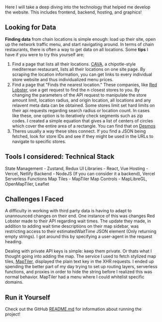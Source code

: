 Here I will take a deep diving into the technology that helped me develop the website. This includes frontend, backend, hosting, and graphics!

## Looking for Data
**Finding data** from chain locations is simple enough: load up their site, open up the network traffic menu, and start navigating around. In terms of chain restaurants, there is often a way to get data on all locations. Some **tips** I have if you were to try this yourself are:

1. Find a page that lists all their locations. [CAVA](https://cava.com/locations), a chipotle-style mediterrean restaurant, lists all their locations on one site page. By scraping the location information, you can get links to every individual store website and thus individualized menu prices.
2. Find a page that "Finds the nearest location." These companies, like [Red Lobster](https://www.redlobster.com/seafood-restaurants/), use a get request to find the n closest stores to you. By changing the parameters of the API request to manipulate the store amount limit, location radius, and origin location, all locations and any relavent meta data can be obtained. Some stores limit set hard limits on their api requests regarding search radius or location count. In cases like these, one option is to iteratively check segments such as zip codes. I created a simple equation that gives a list of centers of circles which cover the entire area of a rectangle. You can find that on [Desmos](https://www.desmos.com/calculator/vrjbku6pzz)
3. Theres usually a way these sites connect. If you find a JSON being fetched, look for store IDs and see if they might be used in the URLs to navigate to specific stores.

## Tools I considered: Technical Stack
State Management - Zustand, Redux
UI Libraries - React, Vue
Hosting - Vercel, Netlify
Backend - NodeJS (If you can consider it a backend), Vercel Serverless Functions
Map Tiles - MapTiler
Map Controls - MapLibreGL, OpenMapTiler, Leaflet

## Challenges I Faced
A difficulty in working with third party data is having to adapt to unannounced changes on their end. One instance of this was changes Red Lobster made to their API regarding wait times. The update they made, in addition to adding wait time descriptions on their map sidebar, was restricting access to their estimatedWaitTime JSON element (Only returning empty strings). I got around this by specifying a user-agent in the request heading.

Dealing with private API keys is simple: keep them private. Or thats what I thought going into adding the map. The service I used to fetch stylized map tiles, [MapTiler](https://www.maptiler.com/cloud/), displayed the plain text key in the XHR requests. I ended up spending the better part of my day trying to set up routing layers, serverless functions, and proxies in order to hide the string before I realized this was normal behavior. MapTiler had a menu where I could whitelist specific domains. 

## Run it Yourself
Check out the GitHub [README.md](https://github.com/shrays/lobster-lines) for information about running the project!


